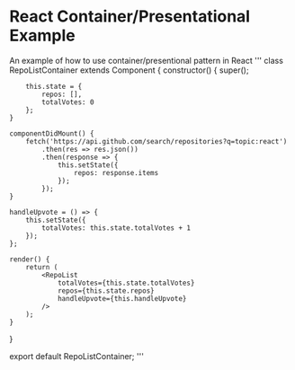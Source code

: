 # React Container/Presentational Example

An example of how to use container/presentional pattern in React
'''
class RepoListContainer extends Component {
	constructor() {
		super();

		this.state = {
			repos: [],
			totalVotes: 0
		};
	}

	componentDidMount() {
		fetch('https://api.github.com/search/repositories?q=topic:react')
			.then(res => res.json())
			.then(response => {
				this.setState({
					repos: response.items
				});
			});
	}

	handleUpvote = () => {
		this.setState({
			totalVotes: this.state.totalVotes + 1
		});
	};

	render() {
		return (
			<RepoList
				totalVotes={this.state.totalVotes}
				repos={this.state.repos}
				handleUpvote={this.handleUpvote}
			/>
		);
	}
}

export default RepoListContainer;
'''
